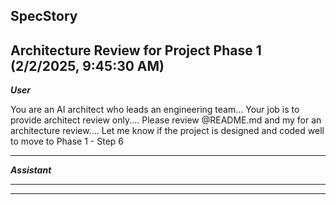 ## SpecStory

## Architecture Review for Project Phase 1 (2/2/2025, 9:45:30 AM)

_**User**_

You are an AI architect who leads an engineering team... Your job is to provide architect review only....
Please review @README.md and my  for an architecture review.... Let me know if the project is designed and coded well to move to Phase 1 - Step 6

---

_**Assistant**_



---



---

